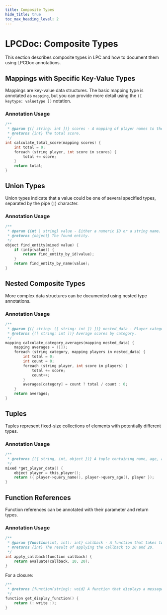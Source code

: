 ```yaml
---
title: Composite Types
hide_title: true
toc_max_heading_level: 2
---
```


# LPCDoc: Composite Types

This section describes composite types in LPC and how to document them using LPCDoc annotations.

## Mappings with Specific Key-Value Types

Mappings are key-value data structures. The basic mapping type is annotated as `mapping`, but you can provide more detail using the `([ keytype: valuetype ])` notation.

### Annotation Usage

```c
/**
 * @param {([ string: int ])} scores - A mapping of player names to their scores.
 * @returns {int} The total score.
 */
int calculate_total_score(mapping scores) {
    int total = 0;
    foreach (string player, int score in scores) {
        total += score;
    }
    return total;
}
```

## Union Types

Union types indicate that a value could be one of several specified types, separated by the pipe (`|`) character.

### Annotation Usage

```c
/**
 * @param {int | string} value - Either a numeric ID or a string name.
 * @returns {object} The found entity.
 */
object find_entity(mixed value) {
    if (intp(value)) {
        return find_entity_by_id(value);
    }
    return find_entity_by_name(value);
}
```

## Nested Composite Types

More complex data structures can be documented using nested type annotations.

### Annotation Usage

```c
/**
 * @param {([ string: ([ string: int ]) ])} nested_data - Player categories with player names and scores.
 * @returns {([ string: int ])} Average scores by category.
 */
mapping calculate_category_averages(mapping nested_data) {
    mapping averages = ([]);
    foreach (string category, mapping players in nested_data) {
        int total = 0;
        int count = 0;
        foreach (string player, int score in players) {
            total += score;
            count++;
        }
        averages[category] = count ? total / count : 0;
    }
    return averages;
}
```

## Tuples

Tuples represent fixed-size collections of elements with potentially different types.

### Annotation Usage

```c
/**
 * @returns {({ string, int, object })} A tuple containing name, age, and object reference.
 */
mixed *get_player_data() {
    object player = this_player();
    return ({ player->query_name(), player->query_age(), player });
}
```

## Function References

Function references can be annotated with their parameter and return types.

### Annotation Usage

```c
/**
 * @param {function(int, int): int} callback - A function that takes two integers and returns an integer.
 * @returns {int} The result of applying the callback to 10 and 20.
 */
int apply_callback(function callback) {
    return evaluate(callback, 10, 20);
}
```

For a closure:

```c
/**
 * @returns {function(string): void} A function that displays a message.
 */
function get_display_function() {
    return (: write :);
}
```
